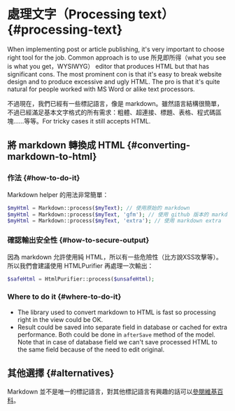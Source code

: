 # 處理文字（Processing text） {#processing-text}

When implementing post or article publishing, it's very important to choose right tool for the job. Common approach is to use 所見即所得（what you see is what you get，WYSIWYG） editor that produces HTML but that has significant cons. The most prominent con is that it's easy to break website design and to produce excessive and ugly HTML. The pro is that it's quite natural for people worked with MS Word or alike text processors.

不過現在，我們已經有一些標記語言，像是 markdown。雖然語言結構很簡單，不過已經滿足基本文字格式的所有需求：粗體、超連接、標題、表格、程式碼區塊……等等。For tricky cases it still accepts HTML.

## 將 markdown 轉換成 HTML {#converting-markdown-to-html}

### 作法 {#how-to-do-it}

Markdown helper 的用法非常簡單：

```php
$myHtml = Markdown::process($myText); // 使用原始的 markdown 
$myHtml = Markdown::process($myText, 'gfm'); // 使用 github 版本的 markdown
$myHtml = Markdown::process($myText, 'extra'); // 使用 markdown extra
```

### 確認輸出安全性 {#how-to-secure-output}

因為 markdown 允許使用純 HTML，所以有一些危險性（比方說XSS攻擊等）。所以我們會建議使用 HTMLPurifier 再處理一次輸出：

```php
$safeHtml = HtmlPurifier::process($unsafeHtml);
```

### Where to do it {#where-to-do-it}

* The library used to convert markdown to HTML is fast so processing right in the view could be OK.
* Result could be saved into separate field in database or cached for extra performance. Both could be done in
  `afterSave`
  method of the model. Note that in case of database field we can't save processed HTML to the same field because of the need to edit original.

## 其他選擇 {#alternatives}

Markdown 並不是唯一的標記語言，對其他標記語言有興趣的話可以[參閱維基百科](https://zh.wikipedia.org/wiki/轻量级标记语言)。

